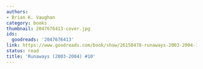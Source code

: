 ```yaml
---
authors:
- Brian K. Vaughan
category: books
thumbnail: 2047676413-cover.jpg
ids:
  goodreads: '2047676413'
link: https://www.goodreads.com/book/show/26158478-runaways-2003-2004-10
status: read
title: 'Runaways (2003-2004) #10'
---
```

